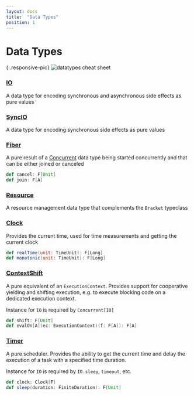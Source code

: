 ```yaml
---
layout: docs
title:  "Data Types"
position: 1
---
```


# Data Types

{:.responsive-pic}
![datatypes cheat sheet](../img/datatypes-cheat-sheet.png)

### [IO](./io.html)
A data type for encoding synchronous and asynchronous side effects as pure values

### [SyncIO](./syncio.html)
A data type for encoding synchronous side effects as pure values

### [Fiber](./fiber.html)
A pure result of a [Concurrent](../typeclasses/concurrent.html) data type being started concurrently and that can be either joined or canceled

```scala
def cancel: F[Unit]
def join: F[A]
```

### [Resource](./resource.html)
A resource management data type that complements the `Bracket` typeclass

### [Clock](./clock.html)
Provides the current time, used for time measurements and getting the current clock

```scala
def realTime(unit: TimeUnit): F[Long]
def monotonic(unit: TimeUnit): F[Long]
```

### [ContextShift](./contextshift.html)
 A pure equivalent of an `ExecutionContext`. Provides support for cooperative yielding and shifting execution, e.g. to execute blocking code on a dedicated execution context.

 Instance for `IO` is required by `Concurrent[IO]`

```scala
def shift: F[Unit]
def evalOn[A](ec: ExecutionContext)(f: F[A]): F[A]
```

### [Timer](./timer.html)
 A pure scheduler. Provides the ability to get the current time and delay the execution of a task with a specified time duration.

 Instance for `IO` is required by `IO.sleep`, `timeout`, etc.

```scala
def clock: Clock[F]
def sleep(duration: FiniteDuration): F[Unit]
```
